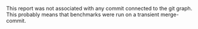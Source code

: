 This report was not associated with any commit connected to the git graph. This probably means that benchmarks were run on a transient merge-commit.
